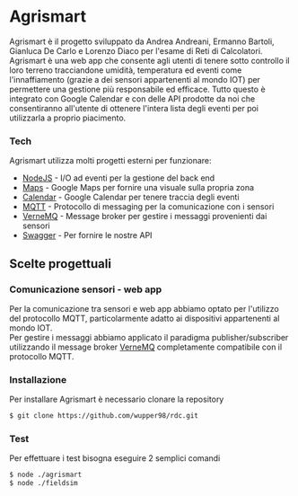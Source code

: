 # Agrismart
Agrismart è il progetto sviluppato da Andrea Andreani, Ermanno Bartoli, Gianluca De Carlo e Lorenzo Diaco per l'esame di Reti di Calcolatori.  
Agrismart è una web app che consente agli utenti di tenere sotto controllo il loro terreno  tracciandone umidità, temperatura ed eventi come l'innaffiamento (grazie a dei sensori appartenenti al mondo IOT) per permettere una gestione più responsabile ed efficace. Tutto questo è integrato con Google Calendar e con delle API prodotte da noi che consentiranno all'utente di ottenere l'intera lista degli eventi per poi utilizzarla a proprio piacimento.

### Tech
Agrismart utilizza molti progetti esterni per funzionare:

* [NodeJS] - I/O ad eventi per la gestione del back end
* [Maps] - Google Maps per fornire una visuale sulla propria zona
* [Calendar] - Google Calendar per tenere traccia degli eventi
* [MQTT] - Protocollo di messaging per la comunicazione con i sensori
* [VerneMQ] - Message broker per gestire i messaggi provenienti dai sensori
* [Swagger] - Per fornire le nostre API

## Scelte progettuali
### Comunicazione sensori - web app
Per la comunicazione tra sensori e web app abbiamo optato per l'utilizzo del protocollo MQTT, particolarmente adatto ai dispositivi appartenenti al mondo IOT.  
Per gestire i messaggi abbiamo applicato il paradigma publisher/subscriber utilizzando il message broker [VerneMQ] completamente compatibile con il protocollo MQTT.

### Installazione
Per installare Agrismart è necessario clonare la repository
```sh
$ git clone https://github.com/wupper98/rdc.git
```

### Test
Per effettuare i test bisogna eseguire 2 semplici comandi
```sh
$ node ./agrismart
$ node ./fieldsim
```




[//]: # (Abbreviazioni per i link utilizzati nella descrizione del progetto)
[NodeJS]:   <https://nodejs.org/it/about/>
[Maps]:     <https://developers.google.com/maps/documentation?hl=it>
[Calendar]: <https://developers.google.com/calendar>
[MQTT]:     <http://mqtt.org/>
[VerneMQ]: <https://vernemq.com/>
[Swagger]:  <https://swagger.io/>
